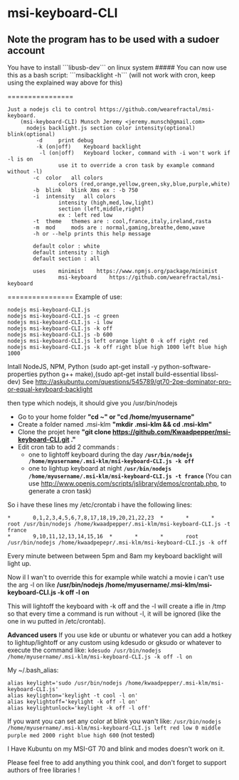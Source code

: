 <h1>msi-keyboard-CLI</h1>

<h2>Note the program has to be used with a sudoer account</h2>
<stong>You have to install ```libusb-dev``` on linux system</stong>
##### You can now use this as a bash script:
```msibacklight -h```
(will not work with cron, keep using the explained way above for this)

================
```
Just a nodejs cli to control https://github.com/wearefractal/msi-keyboard.
    (msi-keyboard-CLI) Munsch Jeremy <jeremy.munsch@gmail.com>
      nodejs backlight.js section color intensity(optional) blink(optional)
	     -d		print debug
	     -k (on|off)	Keyboard backlight
	      -l (on|off)	Keyboard locker, command with -i won't work if -l is on
	    		use it to override a cron task by example command without -l)
	    -c  color	all colors
		    	colors (red,orange,yellow,green,sky,blue,purple,white)
    	-b  blink	blink Xms ex : -b 750
    	-i  intensity	all colors
	    		intensity (high,med,low,light)
	    		section (left,middle,right)
	    		ex : left red low
    	-t  theme	themes are : cool,france,italy,ireland,rasta
    	-m  mod		mods are : normal,gaming,breathe,demo,wave
    	-h or --help prints this help message

    	default color : white
    	default intensity : high
    	default section : all

    	uses	minimist	https://www.npmjs.org/package/minimist
	        	msi-keyboard	https://github.com/wearefractal/msi-keyboard
```
================
Example of use:

```
nodejs msi-keyboard-CLI.js
nodejs msi-keyboard-CLI.js -c green
nodejs msi-keyboard-CLI.js -i low
nodejs msi-keyboard-CLI.js -k off
nodejs msi-keyboard-CLI.js -b 600
nodejs msi-keyboard-CLI.js left orange light 0 -k off right red
nodejs msi-keyboard-CLI.js -k off right blue high 1000 left blue high 1000 
```

Intall NodeJS, NPM, Python (sudo apt-get install -y python-software-properties python g++ make),(sudo apt-get install build-essential libssl-dev)
See http://askubuntu.com/questions/545789/gt70-2pe-dominator-pro-or-equal-keyboard-backlight

then type which nodejs, it should give you /usr/bin/nodejs

- Go to your home folder            <strong>"cd ~" or "cd /home/myusername"</strong>
- Create a folder named .msi-klm    <strong>"mkdir .msi-klm && cd .msi-klm"</strong>
- Clone the projet here             <strong>"git clone https://github.com/Kwaadpepper/msi-keyboard-CLI.git ."</strong>
- Edit cron tab to add 2 commands :
  - one to lightoff keyboard during the day
    <strong>```/usr/bin/nodejs /home/myusername/.msi-klm/msi-keyboard-CLI.js -k off```</strong>
  - one to lightup keyboard at night
    <strong>```/usr/bin/nodejs /home/myusername/.msi-klm/msi-keyboard-CLI.js -t france```</strong>
(You can use http://www.openjs.com/scripts/jslibrary/demos/crontab.php, to generate a cron task)

So i have these lines my /etc/crontab i have the following lines:
```
*       0,1,2,3,4,5,6,7,8,17,18,19,20,21,22,23  *       *       *       root /usr/bin/nodejs /home/kwaadpepper/.msi-klm/msi-keyboard-CLI.js -t france
*       9,10,11,12,13,14,15,16  *       *       *       root /usr/bin/nodejs /home/kwaadpepepr/.msi-klm/msi-keyboard-CLI.js -k off
```

Every minute between between 5pm and 8am my keyboard backlight will light up.

Now il I wan't to override this for example while watchi a movie i can't use the arg -l on like
<strong>/usr/bin/nodejs /home/myusername/.msi-klm/msi-keyboard-CLI.js -k off -l on</strong>

This will lightoff the keyboard with -k off and the -l will create a ifle in /tmp so that every time a command is run without -l, it will be ignored (like the one in wu putted in /etc/crontab).

<strong>Advanced users</strong>
If you use kde or ubuntu or whatever you can add a hotkey to lightup/lightoff or any custom using kdesudo or gksudo or whatever to execute the command like:
```kdesudo /usr/bin/nodejs /home/myusername/.msi-klm/msi-keyboard-CLI.js -k off -l on```

My ~/.bash_alias:
```
alias keylight='sudo /usr/bin/nodejs /home/kwaadpepper/.msi-klm/msi-keyboard-CLI.js'
alias keylighton='keylight -t cool -l on'
alias keylightoff='keylight -k off -l on'
alias keylightunlock='keylight -k off -l off'
```

If you want you can set any color at blink you wan't like:
```/usr/bin/nodejs /home/myusername/.msi-klm/msi-keyboard-CLI.js left red low 0 middle purple med 2000 right blue high 600```
(not tested)

I Have Kubuntu on my MSI-GT 70 and blink and modes doesn't work on it.

Please feel free to add anything you think cool, and don't forget to support authors of free libraries !
